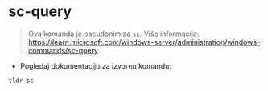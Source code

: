 # sc-query

> Ova komanda je pseudonim za `sc`.
> Više informacija: <https://learn.microsoft.com/windows-server/administration/windows-commands/sc-query>.

- Pogledaj dokumentaciju za izvornu komandu:

`tldr sc`
